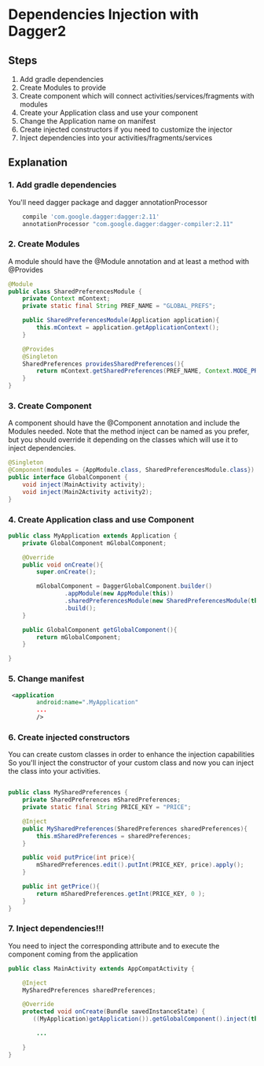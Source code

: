 # Dependencies Injection with Dagger2

## Steps

1. Add gradle dependencies
2. Create Modules to provide
3. Create component which will connect activities/services/fragments with modules
4. Create your Application class and use your component
5. Change the Application name on manifest
6. Create injected constructors if you need to customize the injector
7. Inject dependencies into your activities/fragments/services

## Explanation

### 1. Add gradle dependencies

You'll need dagger package and dagger annotationProcessor
```gradle
    compile 'com.google.dagger:dagger:2.11'
    annotationProcessor "com.google.dagger:dagger-compiler:2.11"
```

### 2. Create Modules

A module should have the @Module annotation and at least a method with @Provides

```java
@Module
public class SharedPreferencesModule {
    private Context mContext;
    private static final String PREF_NAME = "GLOBAL_PREFS";

    public SharedPreferencesModule(Application application){
        this.mContext = application.getApplicationContext();
    }

    @Provides
    @Singleton
    SharedPreferences providesSharedPreferences(){
        return mContext.getSharedPreferences(PREF_NAME, Context.MODE_PRIVATE);
    }
}
```

### 3. Create Component

A component should have the @Component annotation and include the Modules needed.
Note that the method inject can be named as you prefer, but you should override it
depending on the classes which will use it to inject dependencies.

```java
@Singleton
@Component(modules = {AppModule.class, SharedPreferencesModule.class})
public interface GlobalComponent {
    void inject(MainActivity activity);
    void inject(Main2Activity activity2);
}
```

### 4. Create Application class and use Component

```java
public class MyApplication extends Application {
    private GlobalComponent mGlobalComponent;

    @Override
    public void onCreate(){
        super.onCreate();

        mGlobalComponent = DaggerGlobalComponent.builder()
                .appModule(new AppModule(this))
                .sharedPreferencesModule(new SharedPreferencesModule(this))
                .build();
    }

    public GlobalComponent getGlobalComponent(){
        return mGlobalComponent;
    }

}
```

### 5. Change manifest

```xml
 <application
        android:name=".MyApplication"
        ...
        />
```

### 6. Create injected constructors

You can create custom classes in order to enhance the injection capabilities
So you'll inject the constructor of your custom class and now you can inject the class into your activities.

```java

public class MySharedPreferences {
    private SharedPreferences mSharedPreferences;
    private static final String PRICE_KEY = "PRICE";

    @Inject
    public MySharedPreferences(SharedPreferences sharedPreferences){
        this.mSharedPreferences = sharedPreferences;
    }

    public void putPrice(int price){
        mSharedPreferences.edit().putInt(PRICE_KEY, price).apply();
    }

    public int getPrice(){
        return mSharedPreferences.getInt(PRICE_KEY, 0 );
    }
}

```


### 7. Inject dependencies!!!

You need to inject the corresponding attribute and to execute the component coming from the application

```java
public class MainActivity extends AppCompatActivity {

    @Inject
    MySharedPreferences sharedPreferences;

    @Override
    protected void onCreate(Bundle savedInstanceState) {
       ((MyApplication)getApplication()).getGlobalComponent().inject(this);

        ...

    }
}
```